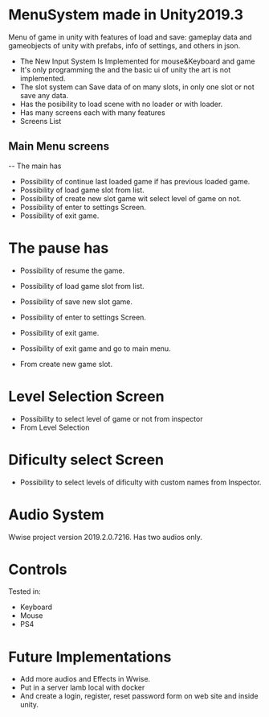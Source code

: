 # MenuSystem made in Unity2019.3

Menu of game in unity with features of load and save: gameplay data and gameobjects of unity with prefabs, info of settings, and others in json.

- The New Input System Is Implemented for mouse&Keyboard and game
- It's only programming the and the basic ui of unity the art is not implemented.
- The slot system can Save data of on many slots, in only one slot or not save any data.
- Has the posibility to load scene with no loader or with loader.
- Has many screens each with many features
- Screens List
## Main Menu screens
   -- The main has
   - Possibility of continue last loaded game if has previous loaded game.
   - Possibility of load game slot from list.
   - Possibility of create new slot game wit select level of game on not.
   - Possibility of enter to settings Screen.
   - Possibility of exit game.
# The pause has
   - Possibility of resume the game.
   - Possibility of load game slot from list.
   - Possibility of save new slot game.
   - Possibility of enter to settings Screen.
   - Possibility of exit game.
   - Possibility of exit game and go to main menu.
   
- From create new game slot. 
# Level Selection Screen
   - Possibility to select level of game or not from inspector
- From Level Selection 
# Dificulty select Screen
  - Possibility to select levels  of dificulty with custom names from Inspector. 
    
    
    
   
## 


# Audio System

Wwise project version 2019.2.0.7216.
Has two audios only.

# Controls
Tested in:
- Keyboard
- Mouse
- PS4

# Future Implementations
- Add more audios and Effects in Wwise.
- Put in a server lamb local with docker 
- And create a login, register, reset password form on web site and inside unity.

